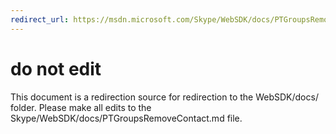 ```yaml
---
redirect_url: https://msdn.microsoft.com/Skype/WebSDK/docs/PTGroupsRemoveContact
---
```

# do not edit
This document is a redirection source for redirection to the WebSDK/docs/ folder. Please make all edits to the Skype/WebSDK/docs/PTGroupsRemoveContact.md file.

